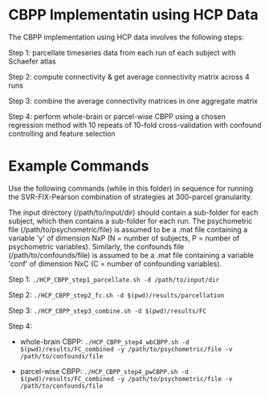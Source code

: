 # CBPP Implementatin using HCP Data

The CBPP implementation using HCP data involves the following steps:

Step 1: parcellate timeseries data from each run of each subject with Schaefer atlas

Step 2: compute connectivity & get average connectivity matrix across 4 runs

Step 3: combine the average connectivity matrices in one aggregate matrix

Step 4: perform whole-brain or parcel-wise CBPP using a chosen regression method with 10 repeats of 10-fold cross-validation with confound controlling and feature selection


# Example Commands

Use the following commands (while in this folder) in sequence for running the SVR-FIX-Pearson combination of strategies at 300-parcel granularity. 

The input directory (/path/to/input/dir) should contain a sub-folder for each subject, which then contains a sub-folder for each run. The psychometric file (/path/to/psychometric/file) is assumed to be a .mat file containing a variable 'y' of dimension NxP (N = number of subjects, P = number of psychometric variables). Similarly, the confounds file (/path/to/confounds/file) is assumed to be a .mat file containing a variable 'conf' of dimension NxC (C = number of confounding variables).

Step 1: `./HCP_CBPP_step1_parcellate.sh -d /path/to/input/dir`

Step 2: `./HCP_CBPP_step2_fc.sh -d $(pwd)/results/parcellation`

Step 3: `./HCP_CBPP_step3_combine.sh -d $(pwd)/results/FC`

Step 4: 

- whole-brain CBPP: `./HCP_CBPP_step4_wbCBPP.sh -d $(pwd)/results/FC_combined -y /path/to/psychometric/file -v /path/to/confounds/file`

- parcel-wise CBPP: `./HCP_CBPP_step4_pwCBPP.sh -d $(pwd)/results/FC_combined -y /path/to/psychometric/file -v /path/to/confounds/file`